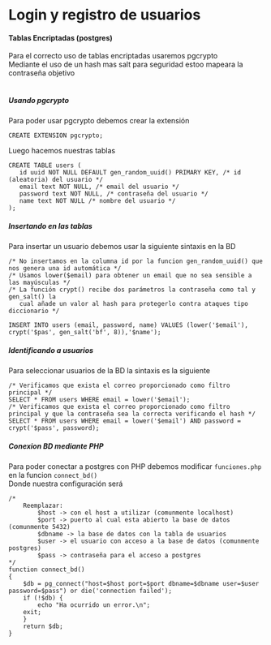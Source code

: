 # Login y registro de usuarios

#### Tablas Encriptadas (postgres)

Para el correcto uso de tablas encriptadas usaremos pgcrypto<br/>
Mediante el uso de un hash mas salt para seguridad estoo mapeara la contraseña objetivo<br/><br/>

##### Usando pgcrypto

Para poder usar pgcrypto debemos crear la extensión<br/>
```
CREATE EXTENSION pgcrypto;
```

Luego hacemos nuestras tablas<br/>
```
CREATE TABLE users (
   id uuid NOT NULL DEFAULT gen_random_uuid() PRIMARY KEY, /* id (aleatoria) del usuario */
   email text NOT NULL, /* email del usuario */
   password text NOT NULL, /* contraseña del usuario */
   name text NOT NULL /* nombre del usuario */
);
```
##### Insertando en las tablas

Para insertar un usuario debemos usar la siguiente sintaxis en la BD
```
/* No insertamos en la columna id por la funcion gen_random_uuid() que nos genera una id automática */
/* Usamos lower($email) para obtener un email que no sea sensible a las mayúsculas */
/* La función crypt() recibe dos parámetros la contraseña como tal y gen_salt() la 
   cual añade un valor al hash para protegerlo contra ataques tipo diccionario */
   
INSERT INTO users (email, password, name) VALUES (lower('$email'), crypt('$pas', gen_salt('bf', 8)),'$name');

```

##### Identificando a usuarios

Para seleccionar usuarios de la BD la sintaxis es la siguiente
```
/* Verificamos que exista el correo proporcionado como filtro principal */
SELECT * FROM users WHERE email = lower('$email');
/* Verificamos que exista el correo proporcionado como filtro principal y que la contraseña sea la correcta verificando el hash */
SELECT * FROM users WHERE email = lower('$email') AND password = crypt('$pass', password);
```

##### Conexion BD mediante PHP

Para poder conectar a postgres con PHP debemos modificar ``funciones.php`` en la funcion ``connect_bd()``<br/>
Donde nuestra configuración será
```
/*
    Reemplazar:
        $host -> con el host a utilizar (comunmente localhost)
        $port -> puerto al cual esta abierto la base de datos (comunmente 5432)
        $dbname -> la base de datos con la tabla de usuarios
        $user -> el usuario con acceso a la base de datos (comunmente postgres)
        $pass -> contraseña para el acceso a postgres
*/
function connect_bd()
{
    $db = pg_connect("host=$host port=$port dbname=$dbname user=$user password=$pass") or die('connection failed');
    if (!$db) {
        echo "Ha ocurrido un error.\n";
    exit;
    }
    return $db;
}
```

